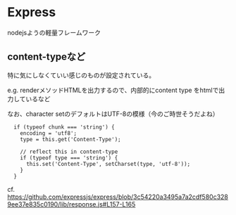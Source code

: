 # Express
nodejsようの軽量フレームワーク

## content-typeなど
特に気にしなくていい感じのものが設定されている。

e.g. renderメソッドHTMLを出力するので、内部的にcontent type をhtmlで出力しているなど

なお、character setのデフォルトはUTF-8の模様（今のご時世そうだよね）

```
  if (typeof chunk === 'string') {
    encoding = 'utf8';
    type = this.get('Content-Type');

    // reflect this in content-type
    if (typeof type === 'string') {
      this.set('Content-Type', setCharset(type, 'utf-8'));
    }
  }
```

cf. https://github.com/expressjs/express/blob/3c54220a3495a7a2cdf580c3289ee37e835c0190/lib/response.js#L157-L165